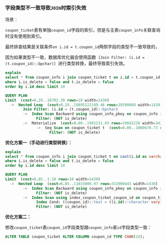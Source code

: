 ### 字段类型不一致导致`JOIN`时索引失效

场景：

`coupon_ticket`表有单独`coupon_id`字段的索引，但是与主表`coupon_info`关联查询时没有使用到索引。

最终排查结果是关联条件`on i.id = t.coupon_id`两侧字段的类型不一致导致的，

因为如果类型不一致，数据库优化器会使用函数（`Join Filter: (i.id = (t.coupon_id)::bpchar)`）进行类型转换，最终导致索引失效。

```sql
explain
select * from coupon_info i join coupon_ticket t on i.id = t.coupon_id
where i.is_delete = false and t.is_delete = false 
order by i.id desc limit 10

QUERY PLAN
Limit  (cost=0.29..10702.30 rows=10 width=1430)
  ->  Nested Loop  (cost=0.29..19895122199.46 rows=18590068 width=1430)
        Join Filter: (i.id = (t.coupon_id)::bpchar)
        ->  Index Scan Backward using coupon_info_pkey on coupon_info i  (cost=0.29..3347.58 rows=16732 width=1063)
              Filter: (NOT is_delete)
        ->  Materialize  (cost=0.00..1991231.83 rows=19842220 width=342)
              ->  Seq Scan on coupon_ticket t  (cost=0.00..1000670.73 rows=19842220 width=342)
                    Filter: (NOT is_delete)
```



**优化方案一（手动进行类型转换）：**

```sql
explain
select * from coupon_info i join coupon_ticket t on cast(i.id as varchar) = t.coupon_id
where i.is_delete = false and t.is_delete = false 
order by i.id desc limit 10

QUERY PLAN
Limit  (cost=0.85..1.18 rows=10 width=1430)
  ->  Nested Loop  (cost=0.85..11033006.97 rows=332000443 width=1430)
        ->  Index Scan Backward using coupon_info_pkey on coupon_info i  (cost=0.29..3347.58 rows=16732 width=1063)
              Filter: (NOT is_delete)
        ->  Index Scan using index_coupon_ticket_coupon_id on coupon_ticket t  (cost=0.56..460.78 rows=19842 width=342)
              Index Cond: ((coupon_id)::text = ((i.id)::character varying)::text)
              Filter: (NOT is_delete)
```



**优化方案二：**

修改`coupon_ticket`表`coupon_id`字段类型跟`coupon_info`表`id`字段类型一致：

```sql
ALTER TABLE coupon_ticket ALTER COLUMN coupon_id TYPE CHAR(24);
```

